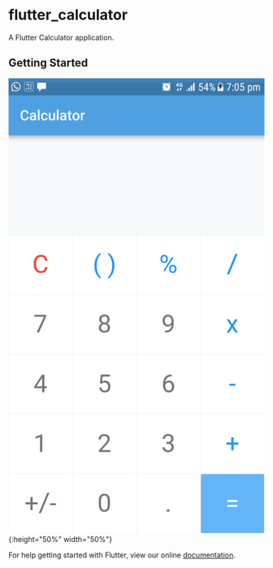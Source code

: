 # flutter_calculator

A Flutter Calculator application.

## Getting Started

![ScreenShot](https://raw.githubusercontent.com/mubarak1361/flutter_calculator/master/device-2018-03-05-190403.png){:height="50%" width="50%"}

For help getting started with Flutter, view our online
[documentation](https://flutter.io/).
